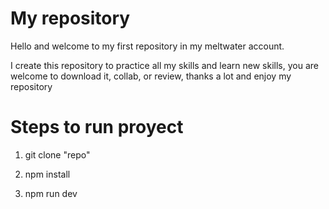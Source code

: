 # My repository

Hello and welcome to my first repository in my meltwater account.

I create this repository to practice all my skills and learn new skills,
you are welcome to download it, collab, or review, thanks a lot and enjoy my repository


# Steps to run proyect

1. git clone "repo"

2. npm install

3. npm run dev
